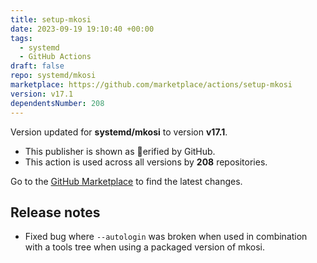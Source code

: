 ```yaml
---
title: setup-mkosi
date: 2023-09-19 19:10:40 +00:00
tags:
  - systemd
  - GitHub Actions
draft: false
repo: systemd/mkosi
marketplace: https://github.com/marketplace/actions/setup-mkosi
version: v17.1
dependentsNumber: 208
---
```



Version updated for **systemd/mkosi** to version **v17.1**.
- This publisher is shown as erified by GitHub.
- This action is used across all versions by **208** repositories.

Go to the [GitHub Marketplace](https://github.com/marketplace/actions/setup-mkosi) to find the latest changes.

## Release notes

- Fixed bug where `--autologin` was broken when used in combination with
  a tools tree when using a packaged version of mkosi.
